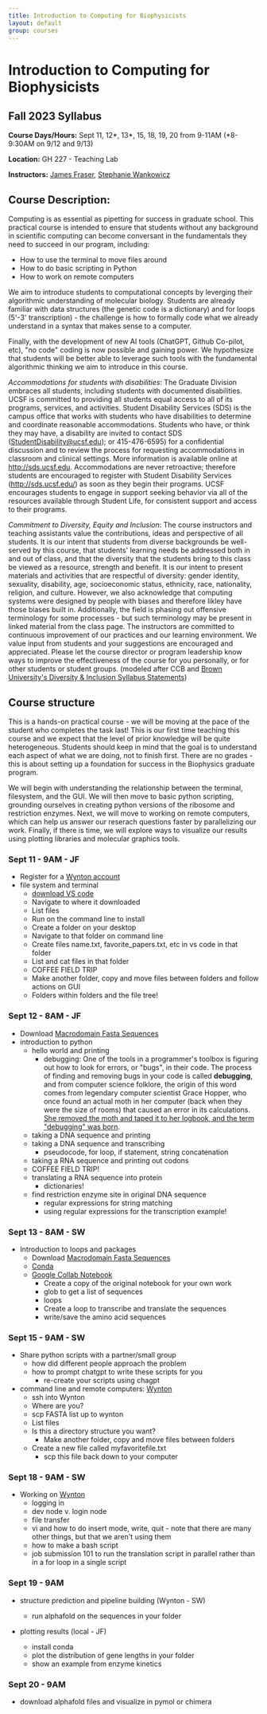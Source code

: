 ```yaml
---
title: Introduction to Computing for Biophysicists
layout: default
group: courses
---
```


# Introduction to Computing for Biophysicists

## Fall 2023 Syllabus

**Course Days/Hours:** Sept 11, 12*, 13*, 15, 18, 19, 20 from 9-11AM (*8-9:30AM on 9/12 and 9/13)

**Location:** GH 227 - Teaching Lab

**Instructors:** [James Fraser](mailto:jfraser@fraserlab.com), [Stephanie Wankowicz](mailto:mullane.stephanie@gmail.com)


## Course Description:
Computing is as essential as pipetting for success in graduate school. This practical course is intended to ensure that students without any background in scientific computing can become conversant in the fundamentals they need to succeed in our program, including:

- How to use the terminal to move files around
- How to do basic scripting in Python
- How to work on remote computers


We aim to introduce students to computational concepts by leverging their algorithmic understanding of molecular biology. Students are already familiar with data structures (the genetic code is a dictionary) and for loops (5'-3' transcription) - the challenge is how to formally code what we already understand in a syntax that makes sense to a computer. 


Finally, with the development of new AI tools (ChatGPT, Github Co-pilot, etc), "no code" coding is now possible and gaining power. We hypothesize that students will be better able to leverage such tools with the fundamental algorithmic thinking we aim to introduce in this course. 


*Accommodations for students with disabilities*: The Graduate Division embraces all students, including students with documented disabilities. UCSF is committed to providing all students equal access to all of its programs, services, and activities. Student Disability Services (SDS) is the campus office that works with students who have disabilities to determine and coordinate reasonable accommodations. Students who have, or think they may have, a disability are invited to contact SDS (StudentDisability@ucsf.edu); or 415-476-6595) for a confidential discussion and to review the process for requesting accommodations in classroom and clinical settings. More information is available online at http://sds.ucsf.edu. Accommodations are never retroactive; therefore students are encouraged to register with Student Disability Services (http://sds.ucsf.edu/) as soon as they begin their programs. UCSF encourages students to engage in support seeking behavior via all of the resources available through Student Life, for consistent support and access to their programs.

*Commitment to Diversity, Equity and Inclusion*: The course instructors and teaching assistants value the contributions, ideas and perspective of all students. It is our intent that students from diverse backgrounds be well-served by this course, that students' learning needs be addressed both in and out of class, and that the diversity that the students bring to this class be viewed as a resource, strength and benefit. It is our intent to present materials and activities that are respectful of diversity: gender identity, sexuality, disability, age, socioeconomic status, ethnicity, race, nationality, religion, and culture. However, we also acknowledge that computing systems were designed by people with biases and therefore likley have those biases built in. Additionally, the field is phasing out offensive terminology for some processes - but such terminology may be present in linked material from the class page. The instructors are committed to continuous improvement of our practices and our learning environment. We value input from students and your suggestions are encouraged and appreciated. Please let the course director or program leadership know ways to improve the effectiveness of the course for you personally, or for other students or student groups. (modeled after CCB and [Brown University's Diversity & Inclusion Syllabus Statements](https://www.brown.edu/sheridan/teaching-learning-resources/inclusive-teaching/statements))

## Course structure
This is a hands-on practical course - we will be moving at the pace of the student who completes the task last! This is our first time teaching this course and we expect that the level of prior knowledge will be quite heterogeneous. Students should keep in mind that the goal is to understand each aspect of what we are doing, not to finish first. There are no grades - this is about setting up a foundation for success in the Biophysics graduate program. 


We will begin with understanding the relationship between the terminal, filesystem, and the GUI. We will then move to basic python scripting, grounding ourselves in creating python versions of the ribosome and restriction enzymes. Next, we will move to working on remote computers, which can help us answer our reserach questions faster by parallelizing our work. Finally, if there is time, we will explore ways to visualize our results using plotting libraries and molecular graphics tools. 


### Sept 11 - 9AM - JF
- Register for a [Wynton account](https://wynton.ucsf.edu/hpc/about/join.html)
- file system and terminal
    - [download VS code](https://code.visualstudio.com/download)
    - Navigate to where it downloaded
    - List files
    - Run on the command line to install
    - Create a folder on your desktop
    - Navigate to that folder on command line
    - Create files name.txt, favorite_papers.txt, etc in vs code in that folder
    - List and cat files in that folder
    - COFFEE FIELD TRIP
    - Make another folder, copy and move files between folders and follow actions on GUI
    - Folders within folders and the file tree!

### Sept 12 - 8AM - JF
- Download [Macrodomain Fasta Sequences](https://ucsf.box.com/s/6p6mtsnawsxusy9z5jyg5idwov78fc1r)
- introduction to python
    - hello world and printing
        - debugging: One of the tools in a programmer's toolbox is figuring out how to look for errors, or "bugs", in their code. The process of finding and removing bugs in your code is called **debugging**, and from computer science folklore, the origin of this word comes from legendary computer scientist Grace Hopper, who once found an actual moth in her computer (back when they were the size of rooms) that caused an error in its calculations. [She removed the moth and taped it to her logbook, and the term "debugging" was born](https://sites.pitt.edu/~super1/lecture/lec44911/img019.JPG).
    - taking a DNA sequence and printing
    - taking a DNA sequence and transcribing
        - pseudocode, for loop, if statement, string concatenation
    - taking a RNA sequence and printing out codons
    - COFFEE FIELD TRIP!
    - translating a RNA sequence into protein
        - dictionaries!
    - find restriction enzyme site in original DNA sequence
        - regular expressions for string matching
        - using regular expressions for the transcription example!

### Sept 13 - 8AM - SW
- Introduction to loops and packages
    - Download [Macrodomain Fasta Sequences](https://ucsf.box.com/s/6p6mtsnawsxusy9z5jyg5idwov78fc1r)
    - [Conda](https://docs.conda.io/en/latest/)
    - [Google Collab Notebook](https://colab.research.google.com/drive/1OJkzLZYxLImzxHsYQ30g6IppNbuLt5YC?usp=sharing) 
        - Create a copy of the original notebook for your own work
        - glob to get a list of sequences
        - loops
        - Create a loop to transcribe and translate the sequences
        - write/save the amino acid sequences 

### Sept 15 - 9AM - SW
- Share python scripts with a partner/small group
    - how did different people approach the problem
    - how to prompt chatgpt to write these scripts for you
        - re-create your scripts using chagpt
- command line and remote computers: [Wynton](https://wynton.ucsf.edu/hpc/index.html)
    - ssh into Wynton
    - Where are you?
    - scp FASTA list up to wynton    
    - List files
    - Is this a directory structure you want?
        - Make another folder, copy and move files between folders
    - Create a new file called myfavoritefile.txt
        - scp this file back down to your computer


### Sept 18 - 9AM - SW 
- Working on [Wynton](https://wynton.ucsf.edu/hpc/index.html) 
    - logging in
    - dev node v. login node
    - file transfer
    - vi and how to do insert mode, write, quit - note that there are many other things, but that we aren't using them
    - how to make a bash script 
    - job submission 101 to run the translation script in parallel rather than in a for loop in a single script

### Sept 19 - 9AM
- structure prediction and pipeline building (Wynton - SW)
    - run alphafold on the sequences in your folder
      
- plotting results (local - JF)
    - install conda
    - plot the distribution of gene lengths in your folder
    - show an example from enzyme kinetics

### Sept 20 - 9AM
- download alphafold files and visualize in pymol or chimera

